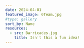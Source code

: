```yaml
---
date: 2024-04-01
featured_image: 0Team.jpg
#type: gallery
sort_by: Name
resources:
  - src: Barricades.jpg
    title: Isn't this a fun idea!
---
```

